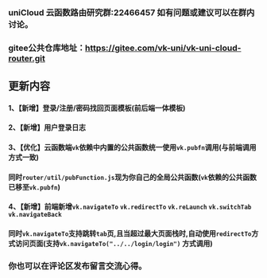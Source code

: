 ### uniCloud 云函数路由研究群:22466457 如有问题或建议可以在群内讨论。
### gitee公共仓库地址：https://gitee.com/vk-uni/vk-uni-cloud-router.git
##  更新内容
#### 1、【新增】登录/注册/密码找回页面模板(前后端一体模板)
#### 2、【新增】用户登录日志
#### 3、【优化】云函数端`vk`依赖中内置的公共函数统一使用`vk.pubfn`调用(与前端调用方式一致)
#### 同时`router/util/pubFunction.js`现为你自己的全局公共函数(`vk`依赖的公共函数已移至`vk.pubfn`)
#### 4、【新增】前端新增`vk.navigateTo` `vk.redirectTo`  `vk.reLaunch` `vk.switchTab` `vk.navigateBack`
#### 同时`vk.navigateTo`支持跳转`tab`页,且当超过最大页面栈时,自动使用`redirectTo`方式访问页面(支持`vk.navigateTo("../../login/login")` 方式调用)

### 你也可以在评论区发布留言交流心得。